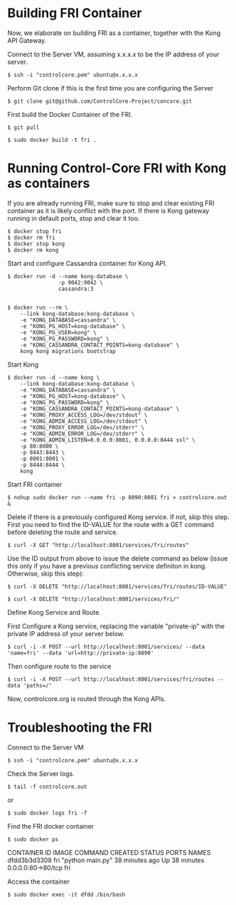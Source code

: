# Building FRI Container

Now, we elaborate on building FRI as a container, together with the Kong API Gateway.

Connect to the Server VM, assuming x.x.x.x to be the IP address of your server.
````
$ ssh -i "controlcore.pem" ubuntu@x.x.x.x
````
Perform Git clone if this is the first time you are configuring the Server
````
$ git clone git@github.com/ControlCore-Project/concore.git
````

First build the Docker Container of the FRI.
````
$ git pull

$ sudo docker build -t fri .
````

# Running Control-Core FRI with Kong as containers

If you are already running FRI, make sure to stop and clear existing FRI container as it is likely conflict with the port. If there is Kong gateway running in default ports, stop and clear it too.
````
$ docker stop fri
$ docker rm fri
$ docker stop kong
$ docker rm kong
````

Start and configure Cassandra container for Kong API.
````
$ docker run -d --name kong-database \
                -p 9042:9042 \
                cassandra:3


$ docker run --rm \
    --link kong-database:kong-database \
    -e "KONG_DATABASE=cassandra" \
    -e "KONG_PG_HOST=kong-database" \
    -e "KONG_PG_USER=kong" \
    -e "KONG_PG_PASSWORD=kong" \
    -e "KONG_CASSANDRA_CONTACT_POINTS=kong-database" \
    kong kong migrations bootstrap
````

Start Kong
````
$ docker run -d --name kong \
    --link kong-database:kong-database \
    -e "KONG_DATABASE=cassandra" \
    -e "KONG_PG_HOST=kong-database" \
    -e "KONG_PG_PASSWORD=kong" \
    -e "KONG_CASSANDRA_CONTACT_POINTS=kong-database" \
    -e "KONG_PROXY_ACCESS_LOG=/dev/stdout" \
    -e "KONG_ADMIN_ACCESS_LOG=/dev/stdout" \
    -e "KONG_PROXY_ERROR_LOG=/dev/stderr" \
    -e "KONG_ADMIN_ERROR_LOG=/dev/stderr" \
    -e "KONG_ADMIN_LISTEN=0.0.0.0:8001, 0.0.0.0:8444 ssl" \
    -p 80:8000 \
    -p 8443:8443 \
    -p 8001:8001 \
    -p 8444:8444 \
    kong
````

Start FRI container
````
$ nohup sudo docker run --name fri -p 8090:8081 fri > controlcore.out &
````

Delete if there is a previously configured Kong service. If not, skip this step. First you need to find the ID-VALUE for the route with a GET command before deleting the route and service.
````
$ curl -X GET "http://localhost:8001/services/fri/routes"
````
Use the ID output from above to issue the delete command as below (issue this only if you have a previous conflicting service definiton in kong. Otherwise, skip this step):
````
$ curl -X DELETE "http://localhost:8001/services/fri/routes/ID-VALUE"

$ curl -X DELETE "http://localhost:8001/services/fri/"
````

Define Kong Service and Route.

First Configure a Kong service, replacing the variable "private-ip" with the private IP address of your server below.
````
$ curl -i -X POST --url http://localhost:8001/services/ --data 'name=fri' --data 'url=http://private-ip:8090'
````
Then configure route to the service
````
$ curl -i -X POST --url http://localhost:8001/services/fri/routes --data 'paths=/'
````

Now, controlcore.org is routed through the Kong APIs.


# Troubleshooting the FRI

Connect to the Server VM
````
$ ssh -i "controlcore.pem" ubuntu@x.x.x.x
````
Check the Server logs.
````
$ tail -f controlcore.out
````
or
````
$ sudo docker logs fri -f
````
Find the FRI docker container
````
$ sudo docker ps
````
CONTAINER ID        IMAGE               COMMAND              CREATED             STATUS              PORTS                NAMES
dfdd3b3d3308        fri            "python main.py"   38 minutes ago      Up 38 minutes       0.0.0.0:80->80/tcp   fri

Access the container
````
$ sudo docker exec -it dfdd /bin/bash
````


